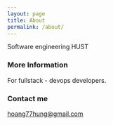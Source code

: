 ```yaml
---
layout: page
title: About
permalink: /about/
---
```


Software engineering HUST

### More Information

For fullstack - devops developers.

### Contact me

[hoang77hung@gmail.com](mailto:hoang77hung@gmail.com)